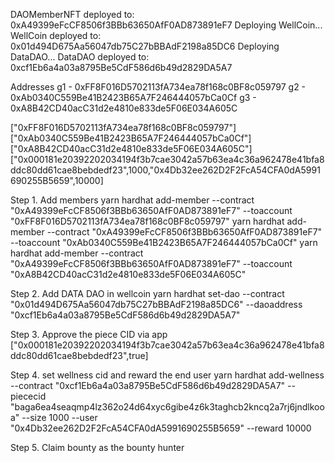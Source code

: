 DAOMemberNFT deployed to: 0xA49399eFcCF8506f3BBb63650AfF0AD873891eF7
Deploying WellCoin...
WellCoin deployed to: 0x01d494D675Aa56047db75C27bBBAdF2198a85DC6
Deploying DataDAO...
DataDAO deployed to: 0xcf1Eb6a4a03a8795Be5CdF586d6b49d2829DA5A7

Addresses
g1 - 0xFF8F016D5702113fA734ea78f168c0BF8c059797
g2 - 0xAb0340C559Be41B2423B65A7F246444057bCa0Cf
g3 - 0xA8B42CD40acC31d2e4810e833de5F06E034A605C

["0xFF8F016D5702113fA734ea78f168c0BF8c059797"]
["0xAb0340C559Be41B2423B65A7F246444057bCa0Cf"]
["0xA8B42CD40acC31d2e4810e833de5F06E034A605C"]
["0x000181e20392202034194f3b7cae3042a57b63ea4c36a962478e41bfa8ddc80dd61cae8bebdedf23",1000,"0x4Db32ee262D2F2FcA54CFA0dA5991690255B5659",10000]

Step 1. Add members
yarn hardhat add-member --contract "0xA49399eFcCF8506f3BBb63650AfF0AD873891eF7" --toaccount "0xFF8F016D5702113fA734ea78f168c0BF8c059797"
yarn hardhat add-member --contract "0xA49399eFcCF8506f3BBb63650AfF0AD873891eF7" --toaccount "0xAb0340C559Be41B2423B65A7F246444057bCa0Cf"
yarn hardhat add-member --contract "0xA49399eFcCF8506f3BBb63650AfF0AD873891eF7" --toaccount "0xA8B42CD40acC31d2e4810e833de5F06E034A605C"


Step 2. Add DATA DAO in wellcoin
yarn hardhat set-dao --contract "0x01d494D675Aa56047db75C27bBBAdF2198a85DC6" --daoaddress "0xcf1Eb6a4a03a8795Be5CdF586d6b49d2829DA5A7"

Step 3. Approve the piece CID via app
["0x000181e20392202034194f3b7cae3042a57b63ea4c36a962478e41bfa8ddc80dd61cae8bebdedf23",true]

Step 4. set wellness cid and reward the end user
yarn hardhat add-wellness --contract "0xcf1Eb6a4a03a8795Be5CdF586d6b49d2829DA5A7" --piececid "baga6ea4seaqmp4lz362o24d64xyc6gibe4z6k3taghcb2kncq2a7rj6jndlkooa" --size 1000 --user "0x4Db32ee262D2F2FcA54CFA0dA5991690255B5659" --reward 10000

Step 5. Claim bounty as the bounty hunter
